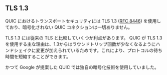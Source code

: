 ## TLS 1.3

QUIC におけるトランスポートセキュリティには TLS 1.3 ([RFC 8446](https://tools.ietf.org/html/rfc8446)) を使用しており、暗号化されない QUIC コネクションは一切ありません。

TLS 1.3 には従来の TLS と比較していくつか利点があります。 QUIC が TLS 1.3 を使用する主な理由は、1.3からはラウンドトリップ回数が少なくなるようにハンドシェイクに変更が加えられているためです。これにより、プロトコルの待ち時間を短縮することができます。

かつて Google が提案した QUIC では独自の暗号化技術を使用していました。
